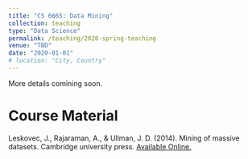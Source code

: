 ```yaml
---
title: "CS 6665: Data Mining"
collection: teaching
type: "Data Science"
permalink: /teaching/2020-spring-teaching
venue: "TBD"
date: "2020-01-01"
# location: "City, Country"
---
```


<!-- This is a description of a teaching experience. You can use markdown like any other post. -->
More details comining soon.

Course Material
================
Leskovec, J., Rajaraman, A., & Ullman, J. D. (2014). Mining of massive datasets. Cambridge university press. [Available Online.](http://www.mmds.org/)

<!-- Heading 1
======

Heading 2
======

Heading 3
====== -->